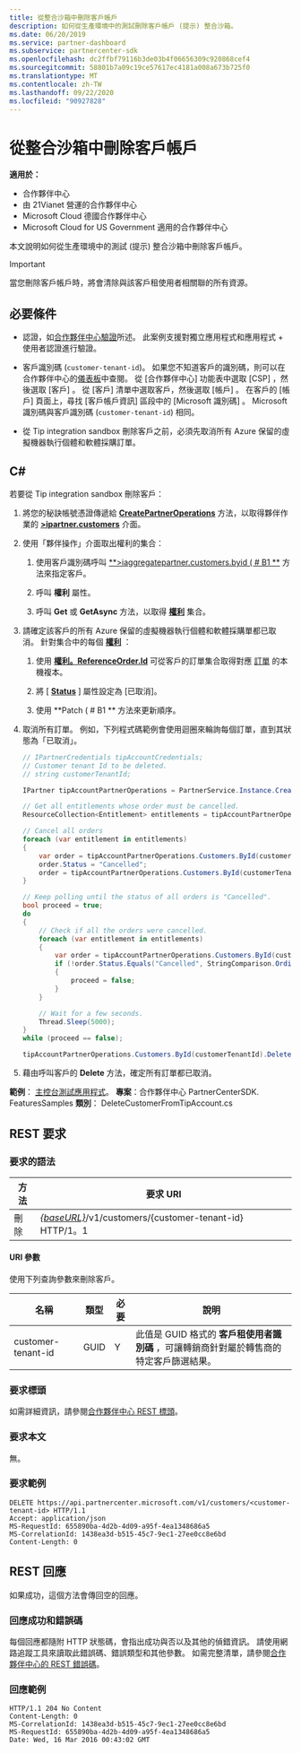 ```yaml
---
title: 從整合沙箱中刪除客戶帳戶
description: 如何從生產環境中的測試刪除客戶帳戶 (提示) 整合沙箱。
ms.date: 06/20/2019
ms.service: partner-dashboard
ms.subservice: partnercenter-sdk
ms.openlocfilehash: dc2ffbf79116b3de03b4f06656309c920868cef4
ms.sourcegitcommit: 58801b7a09c19ce57617ec4181a008a673b725f0
ms.translationtype: MT
ms.contentlocale: zh-TW
ms.lasthandoff: 09/22/2020
ms.locfileid: "90927828"
---
```

# <a name="delete-a-customer-account-from-the-integration-sandbox"></a>從整合沙箱中刪除客戶帳戶

**適用於：**

- 合作夥伴中心
- 由 21Vianet 營運的合作夥伴中心
- Microsoft Cloud 德國合作夥伴中心
- Microsoft Cloud for US Government 適用的合作夥伴中心

本文說明如何從生產環境中的測試 (提示) 整合沙箱中刪除客戶帳戶。

> [!IMPORTANT]
> 當您刪除客戶帳戶時，將會清除與該客戶租使用者相關聯的所有資源。

## <a name="prerequisites"></a>必要條件

- 認證，如[合作夥伴中心驗證](partner-center-authentication.md)所述。 此案例支援對獨立應用程式和應用程式 + 使用者認證進行驗證。

- 客戶識別碼 (`customer-tenant-id`)。 如果您不知道客戶的識別碼，則可以在合作夥伴中心的[儀表板](https://partner.microsoft.com/dashboard)中查閱。 從 [合作夥伴中心] 功能表中選取 [CSP]  ，然後選取 [客戶]  。 從 [客戶] 清單中選取客戶，然後選取 [帳戶]  。 在客戶的 [帳戶] 頁面上，尋找 [客戶帳戶資訊]  區段中的 [Microsoft 識別碼]  。 Microsoft 識別碼與客戶識別碼 (`customer-tenant-id`) 相同。

- 從 Tip integration sandbox 刪除客戶之前，必須先取消所有 Azure 保留的虛擬機器執行個體和軟體採購訂單。

## <a name="c"></a>C\#

若要從 Tip integration sandbox 刪除客戶：

1. 將您的秘訣帳號憑證傳遞給 [**CreatePartnerOperations**](/dotnet/api/microsoft.store.partnercenter.partnerservice.instance) 方法，以取得夥伴作業的 [**>ipartner.customers**](/dotnet/api/microsoft.store.partnercenter.ipartner) 介面。

2. 使用「夥伴操作」介面取出權利的集合：

    1. 使用客戶識別碼呼叫 [**>iaggregatepartner.customers.byid ( # B1 **](/dotnet/api/microsoft.store.partnercenter.customers.icustomercollection.byid) 方法來指定客戶。

    2. 呼叫 **權利** 屬性。

    3. 呼叫 **Get** 或 **GetAsync** 方法，以取得 [**權利**](entitlement-resources.md) 集合。

3. 請確定該客戶的所有 Azure 保留的虛擬機器執行個體和軟體採購單都已取消。 針對集合中的每個 [**權利**](entitlement-resources.md) ：

    1. 使用 [**權利。ReferenceOrder.Id**](entitlement-resources.md#referenceorder) 可從客戶的訂單集合取得對應 [訂單](order-resources.md#order) 的本機複本。

    2. 將 [ [**Status**](order-resources.md#order) ] 屬性設定為 [已取消]。

    3. 使用 **Patch ( # B1 ** 方法來更新順序。

4. 取消所有訂單。 例如，下列程式碼範例會使用迴圈來輪詢每個訂單，直到其狀態為「已取消」。

    ``` csharp
    // IPartnerCredentials tipAccountCredentials;
    // Customer tenant Id to be deleted.
    // string customerTenantId;

    IPartner tipAccountPartnerOperations = PartnerService.Instance.CreatePartnerOperations(tipAccountCredentials);

    // Get all entitlements whose order must be cancelled.
    ResourceCollection<Entitlement> entitlements = tipAccountPartnerOperations.Customers.ById(customerTenantId).Entitlements.Get();

    // Cancel all orders
    foreach (var entitlement in entitlements)
    {
        var order = tipAccountPartnerOperations.Customers.ById(customerTenantId).Orders.ById(entitlement.ReferenceOrder.Id).Get();
        order.Status = "Cancelled";
        order = tipAccountPartnerOperations.Customers.ById(customerTenantId).Orders.ById(order.Id).Patch(order);
    }

    // Keep polling until the status of all orders is "Cancelled".
    bool proceed = true;
    do
    {
        // Check if all the orders were cancelled.
        foreach (var entitlement in entitlements)
        {
            var order = tipAccountPartnerOperations.Customers.ById(customerTenantId).Orders.ById(entitlement.ReferenceOrder.Id).Get();
            if (!order.Status.Equals("Cancelled", StringComparison.OrdinalIgnoreCase))
            {
                proceed = false;
            }
        }

        // Wait for a few seconds.
        Thread.Sleep(5000);
    }
    while (proceed == false);

    tipAccountPartnerOperations.Customers.ById(customerTenantId).Delete();
    ```

5. 藉由呼叫客戶的 **Delete** 方法，確定所有訂單都已取消。

**範例**： [主控台測試應用程式](console-test-app.md)。 **專案**：合作夥伴中心 PartnerCenterSDK. FeaturesSamples **類別**： DeleteCustomerFromTipAccount.cs

## <a name="rest-request"></a>REST 要求

### <a name="request-syntax"></a>要求的語法

| 方法     | 要求 URI                                                                            |
|------------|----------------------------------------------------------------------------------------|
| 刪除     | [*{baseURL}*](partner-center-rest-urls.md)/v1/customers/{customer-tenant-id} HTTP/1。1 |

#### <a name="uri-parameter"></a>URI 參數

使用下列查詢參數來刪除客戶。

| 名稱                   | 類型     | 必要 | 說明                                                                         |
|------------------------|----------|----------|-------------------------------------------------------------------------------------|
| customer-tenant-id     | GUID     | Y        | 此值是 GUID 格式的 **客戶租使用者識別碼** ，可讓轉銷商針對屬於轉售商的特定客戶篩選結果。 |

### <a name="request-headers"></a>要求標頭

如需詳細資訊，請參閱[合作夥伴中心 REST 標頭](headers.md)。

### <a name="request-body"></a>要求本文

無。

### <a name="request-example"></a>要求範例

```http
DELETE https://api.partnercenter.microsoft.com/v1/customers/<customer-tenant-id> HTTP/1.1
Accept: application/json
MS-RequestId: 655890ba-4d2b-4d09-a95f-4ea1348686a5
MS-CorrelationId: 1438ea3d-b515-45c7-9ec1-27ee0cc8e6bd
Content-Length: 0
```

## <a name="rest-response"></a>REST 回應

如果成功，這個方法會傳回空的回應。

### <a name="response-success-and-error-codes"></a>回應成功和錯誤碼

每個回應都隨附 HTTP 狀態碼，會指出成功與否以及其他的偵錯資訊。 請使用網路追蹤工具來讀取此錯誤碼、錯誤類型和其他參數。 如需完整清單，請參閱[合作夥伴中心的 REST 錯誤碼](error-codes.md)。

### <a name="response-example"></a>回應範例

```http
HTTP/1.1 204 No Content
Content-Length: 0
MS-CorrelationId: 1438ea3d-b515-45c7-9ec1-27ee0cc8e6bd
MS-RequestId: 655890ba-4d2b-4d09-a95f-4ea1348686a5
Date: Wed, 16 Mar 2016 00:43:02 GMT
```
